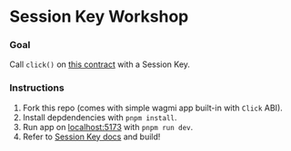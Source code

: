 # Session Key Workshop

### Goal

Call `click()` on [this contract](https://sepolia.basescan.org/address/0x67c97D1FB8184F038592b2109F854dfb09C77C75) with a Session Key.

### Instructions

1. Fork this repo (comes with simple wagmi app built-in with `Click` ABI).
2. Install depdendencies with `pnpm install`.
3. Run app on [localhost:5173](http://localhost:5173) with `pnpm run dev`.
4. Refer to [Session Key docs](https://smart-wallet-docs-git-conner-session-keys-coinbase-vercel.vercel.app/guides/session-keys) and build!
